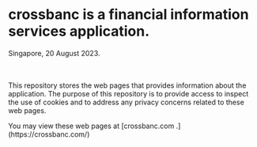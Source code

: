 # crossbanc is a financial information services application.
Singapore, 20 August 2023.
<br />
<br />
<br />
<p>
This repository stores the web pages that provides information about the application. 
The purpose of this repository is to provide access to inspect the use of cookies and to address any privacy concerns related to these web pages.
</p>
<p>
You may view these web pages at [crossbanc.com .](https://crossbanc.com/)
</p>
